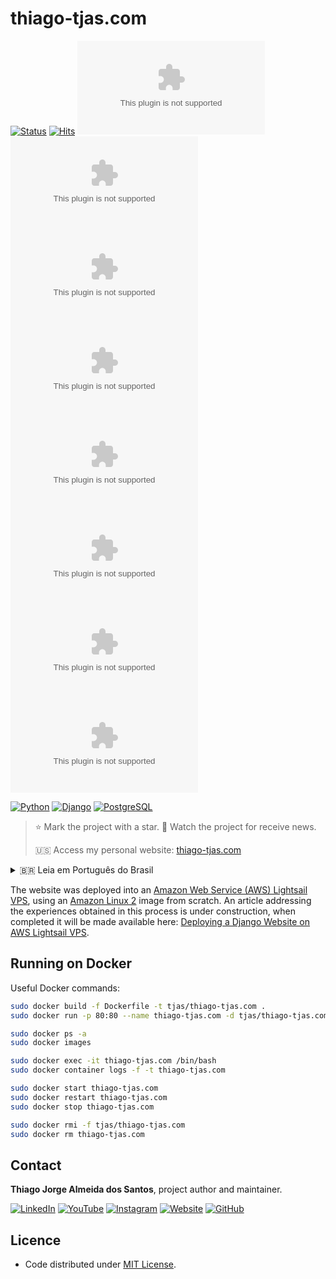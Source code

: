 # thiago-tjas.com

[![Status](https://img.shields.io/badge/status-active-brightgreen.svg?label=Status)](./README.md)
[![Hits](https://hits.seeyoufarm.com/api/count/incr/badge.svg?url=https%3A%2F%2Fgithub.com%2Ftjas%2Fthiago-tjas.com&count_bg=%2379C83D&title_bg=%23555555&title=Hits&edge_flat=false)](https://hits.seeyoufarm.com)
[![Licence](https://img.shields.io/github/license/tjas/thiago-tjas.com?color=orange&label=Licence)](https://github.com/tjas/thiago-tjas.com/blob/master/LICENCE)
[![Commits](https://img.shields.io/github/commit-activity/t/tjas/thiago-tjas.com?label=Commits)](https://github.com/tjas/thiago-tjas.com/graphs/commit-activity)
![Last commit](https://img.shields.io/github/last-commit/tjas/thiago-tjas.com?color=blue&label=Last%20commit)
![Repo size](https://img.shields.io/github/repo-size/tjas/thiago-tjas.com?color=888888&label=Repo%20size)
![Code size](https://img.shields.io/github/languages/code-size/tjas/thiago-tjas.com?color=888888&label=Code%20size)
[![Stars](https://img.shields.io/github/stars/tjas/thiago-tjas.com?color=blue&label=Stars)](https://github.com/tjas/thiago-tjas.com/stargazers)
[![Watchers](https://img.shields.io/github/watchers/tjas/thiago-tjas.com?color=blue&label=Watchers)](https://github.com/tjas/thiago-tjas.com/watchers)
[![Forks](https://img.shields.io/github/forks/tjas/thiago-tjas.com?color=blue&label=Forks)](https://github.com/tjas/thiago-tjas.com/forks)

[![Python](https://img.shields.io/badge/python-v3.10.6-darkgreen?label=Python)](https://www.python.org/)
[![Django](https://img.shields.io/badge/django-v4.1.4-green?label=Djando)](https://www.djangoproject.com/)
[![PostgreSQL](https://img.shields.io/badge/postgresql-v15.1-blue?label=PostgreSQL)](https://www.postgresql.org/)

> ⭐ Mark the project with a star. 👀 Watch the project for receive news.
>
> 🇺🇸 Access my personal website: [thiago-tjas.com](http://thiago-tjas.com/)

<details>
<summary> 🇧🇷 Leia em Português do Brasil</summary>

> ⭐ Marque o projeto com uma estrela. 👀 Acompanhe o projeto para receber novidades.
>
> 🇧🇷 Acesse meu website pessoal: [thiago-tjas.com](http://thiago-tjas.com/)

O website foi implantado do zero em um servidor virtual privado [Amazon Web Service (AWS) Lightsail VPS](https://aws.amazon.com/pt/lightsail/), utilizando uma imagem [Amazon Linux 2](https://aws.amazon.com/pt/amazon-linux-2/). Um artigo abordando as experiências obtidas neste processo está em construção, quando concluído será disponibilizado aqui: [Deploying a Django Website on AWS Lightsail VPS](./ARTICLE_DEPLOYNG_A_DJANGO_WEBSITE_ON_AWS_LIGHTSAIL_VPS.md).

</details>

The website was deployed into an [Amazon Web Service (AWS) Lightsail VPS](https://aws.amazon.com/lightsail/), using an [Amazon Linux 2](https://aws.amazon.com/amazon-linux-2/) image from scratch. An article addressing the experiences obtained in this process is under construction, when completed it will be made available here: [Deploying a Django Website on AWS Lightsail VPS](./ARTICLE_DEPLOYNG_A_DJANGO_WEBSITE_ON_AWS_LIGHTSAIL_VPS.md).

## Running on Docker

Useful Docker commands:

```sh
sudo docker build -f Dockerfile -t tjas/thiago-tjas.com .
sudo docker run -p 80:80 --name thiago-tjas.com -d tjas/thiago-tjas.com

sudo docker ps -a
sudo docker images

sudo docker exec -it thiago-tjas.com /bin/bash
sudo docker container logs -f -t thiago-tjas.com

sudo docker start thiago-tjas.com
sudo docker restart thiago-tjas.com
sudo docker stop thiago-tjas.com

sudo docker rmi -f tjas/thiago-tjas.com
sudo docker rm thiago-tjas.com
```

<!-- Useful AWS ec2 instance commands:

```sh
# Clear the YUM Cache
sudo yum clean all
rm -rf /var/cache/yum

# Update CA Certificates
sudo yum update ca-certificates

sudo yum update
```
 -->
## Contact

**Thiago Jorge Almeida dos Santos**, project author and maintainer.

[![LinkedIn](https://img.shields.io/badge/-LinkedIn-blue?style=flat-square&logoColor=white&link=https://www.linkedin.com/in/thiago-tjas)](https://www.linkedin.com/in/thiago-tjas) [![YouTube](https://img.shields.io/badge/-YouTube-FF0000?style=flat-square&logoColor=white&link=https://www.youtube.com/@thiago_tjas)](https://www.youtube.com/@thiago_tjas) [![Instagram](https://img.shields.io/badge/-Instagram-E4405F?style=flat-square&logoColor=white&link=https://www.instagram.com/thiago.tjas/)](https://www.instagram.com/thiago.tjas/) [![Website](https://img.shields.io/badge/-Website-888888?style=flat-square&logoColor=white&link=http://thiago-tjas.com/)](http://thiago-tjas.com/) [![GitHub](https://img.shields.io/badge/-GitHub-555555?style=flat-square&logoColor=white&link=https://github.com/tjas)](https://github.com/tjas)

## Licence

* Code distributed under [MIT License](https://github.com/tjas/thiago-tjas.com/blob/master/LICENCE).
